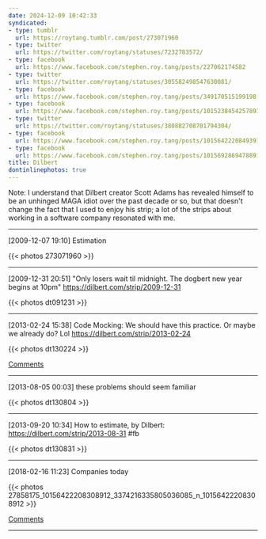 ```yaml
---
date: 2024-12-09 10:42:33
syndicated:
- type: tumblr
  url: https://roytang.tumblr.com/post/273071960
- type: twitter
  url: https://twitter.com/roytang/statuses/7232783572/
- type: facebook
  url: https://www.facebook.com/stephen.roy.tang/posts/227062174582
- type: twitter
  url: https://twitter.com/roytang/statuses/305582498547630081/
- type: facebook
  url: https://www.facebook.com/stephen.roy.tang/posts/349170515199198
- type: facebook
  url: https://www.facebook.com/stephen.roy.tang/posts/10152384542578912
- type: twitter
  url: https://twitter.com/roytang/statuses/380882708701794304/
- type: facebook
  url: https://www.facebook.com/stephen.roy.tang/posts/10156422208493912
- type: facebook
  url: https://www.facebook.com/stephen.roy.tang/posts/10156928694788912
title: Dilbert
dontinlinephotos: true
---
```


Note: I understand that Dilbert creator Scott Adams has revealed himself to be an unhinged MAGA idiot over the past decade or so, but that doesn't change the fact that I used to enjoy his strip; a lot of the strips about working in a software company resonated with me. 

---

<time id="273071960">[2009-12-07 19:10] </time> Estimation

{{< photos 273071960 >}}

---

<time id="7232783572">[2009-12-31 20:51] </time> "Only losers wait til midnight. The dogbert new year begins at 10pm" https://dilbert.com/strip/2009-12-31

{{< photos dt091231 >}}

---

<time id="305582498547630081">[2013-02-24 15:38] </time> Code Mocking: We should have this practice. Or maybe we already do? Lol https://dilbert.com/strip/2013-02-24

{{< photos dt130224 >}}

[Comments](#comment-517bf17e-7e31-4966-bf3f-1a8a7e8df014)

---

<time id="10152384542578912">[2013-08-05 00:03] </time> these problems should seem familiar

{{< photos dt130804 >}}

---

<time id="380882708701794304">[2013-09-20 10:34] </time> How to estimate, by Dilbert: https://dilbert.com/strip/2013-08-31 #fb

{{< photos dt130831 >}}

---

<time id="10156422208308912">[2018-02-16 11:23] </time> Companies today

{{< photos 27858175_10156422208308912_3374216335805036085_n_10156422208308912 >}}

[Comments](#comment-5a875b69-25fa-4310-9dc6-9ff5a8793f0e)

---
